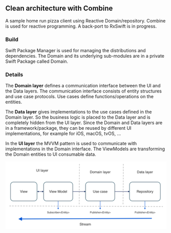 ## Clean architecture with Combine

A sample home run pizza client using Reactive Domain/repository. Combine is used for reactive programming. A back-port to RxSwift is in progress.   

### Build
Swift Package Manager is used for managing the distributions and dependencies. The Domain and its underlying  sub-modules are in a private Swift Package called Domain.

### Details
The **Domain layer** defines a communication interface between the UI and the Data layers. The communication interface consists of entity structures and use case protocols. Use cases define functions/operations on the entities.

The **Data layer** gives implementations to the use cases defined in the Domain layer. So the business logic is placed to the Data layer and is completely hidden from the UI layer. Since the Domain and Data layers are in a framework/package, they can be reused by different UI implementations, for example for iOS, macOS, tvOS, ...

In the **UI layer** the MVVM pattern is used to communicate with implementations in the Domain interface. The ViewModels are transforming the Domain entities to UI consumable data.

![](Doc/stream.png)
